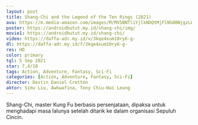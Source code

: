 ```yaml
---
layout: post
title: Shang-Chi and the Legend of the Ten Rings (2021)
ava: https://m.media-amazon.com/images/M/MV5BNTliYjlkNDQtMjFlNS00NjgzLWFmMWEtYmM2Mzc2Zjg3ZjEyXkEyXkFqcGdeQXVyMTkxNjUyNQ@@._V1_.jpg
poster: https://androidbutut.my.id/shang-chi/img/
movie1: https://androidbutut.my.id/shang-chi/
video: https://daffa-adr.my.id/v/3kqe4xum10ry6-g-
dl: https://daffa-adr.my.id/f/3kqe4xum10ry6-g-
res: HD
color: primary
tgl: 5 Sep 2021
star: 7,4/10
tags: Action, Adventure, Fantasy, Sci-Fi
categories: [Action, Adventure, Fantasy, Sci-Fi]
director: Destin Daniel Cretton
aktor: Simu Liu, Awkwafina, Tony Chiu-Wai Leung
---
```


Shang-Chi, master Kung Fu berbasis persenjataan, dipaksa untuk menghadapi masa lalunya setelah ditarik ke dalam organisasi Sepuluh Cincin.
